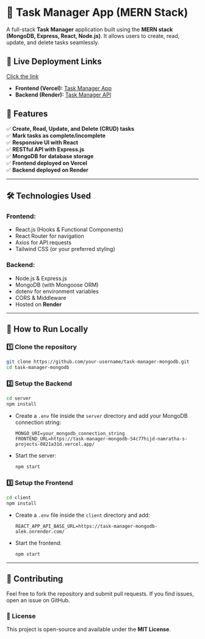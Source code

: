 # 📝 Task Manager App (MERN Stack)

A full-stack **Task Manager** application built using the **MERN stack (MongoDB, Express, React, Node.js)**. It allows users to create, read, update, and delete tasks seamlessly.

## 🚀 Live Deployment Links

[Click the link ](https://task-manager-mongodb-54c77hijd-namratha-s-projects-0821a31d.vercel.app/)

- **Frontend (Vercel):** [Task Manager App](https://task-manager-mongodb-54c77hijd-namratha-s-projects-0821a31d.vercel.app/)
- **Backend (Render):** [Task Manager API](https://task-manager-mongodb-alek.onrender.com/)

## 📌 Features

✅ **Create, Read, Update, and Delete (CRUD) tasks**  
✅ **Mark tasks as complete/incomplete**  
✅ **Responsive UI with React**  
✅ **RESTful API with Express.js**  
✅ **MongoDB for database storage**  
✅ **Frontend deployed on Vercel**  
✅ **Backend deployed on Render**

---

## 🛠️ Technologies Used

### **Frontend:**

- React.js (Hooks & Functional Components)
- React Router for navigation
- Axios for API requests
- Tailwind CSS (or your preferred styling)

### **Backend:**

- Node.js & Express.js
- MongoDB (with Mongoose ORM)
- dotenv for environment variables
- CORS & Middleware
- Hosted on **Render**

---

## 🔧 How to Run Locally

### **1️⃣ Clone the repository**

```bash
git clone https://github.com/your-username/task-manager-mongodb.git
cd task-manager-mongodb
```

### **2️⃣ Setup the Backend**

```bash
cd server
npm install
```

- Create a `.env` file inside the `server` directory and add your MongoDB connection string:
  ```
  MONGO_URI=your_mongodb_connection_string
  FRONTEND_URL=https://task-manager-mongodb-54c77hijd-namratha-s-projects-0821a31d.vercel.app/
  ```
- Start the server:
  ```bash
  npm start
  ```

### **3️⃣ Setup the Frontend**

```bash
cd client
npm install
```

- Create a `.env` file inside the `client` directory and add:
  ```
  REACT_APP_API_BASE_URL=https://task-manager-mongodb-alek.onrender.com/
  ```
- Start the frontend:
  ```bash
  npm start
  ```

---

## 🌟 Contributing

Feel free to fork the repository and submit pull requests. If you find issues, open an issue on GitHub.

### 📜 License

This project is open-source and available under the **MIT License**.
